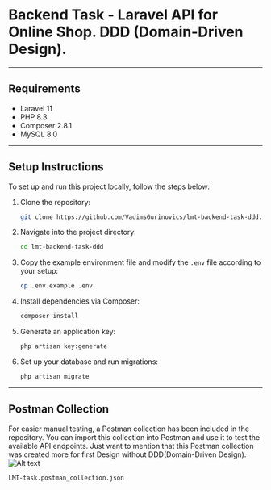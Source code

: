 # Backend Task - Laravel API for Online Shop. DDD (Domain-Driven Design).

---

## Requirements
- Laravel 11
- PHP 8.3
- Composer 2.8.1
- MySQL 8.0

---

## Setup Instructions

To set up and run this project locally, follow the steps below:

1. Clone the repository:
    ```bash
    git clone https://github.com/VadimsGurinovics/lmt-backend-task-ddd.git
    ```

2. Navigate into the project directory:
    ```bash
    cd lmt-backend-task-ddd
    ```

3. Copy the example environment file and modify the `.env` file according to your setup:
    ```bash
    cp .env.example .env
    ```

4. Install dependencies via Composer:
    ```bash
    composer install
    ```

5. Generate an application key:
    ```bash
    php artisan key:generate
    ```

6. Set up your database and run migrations:
    ```bash
    php artisan migrate
    ```

---

## Postman Collection

For easier manual testing, a Postman collection has been included in the repository. 
You can import this collection into Postman and use it to test the available API endpoints.
Just want to mention that this Postman collection was created more for first Design without DDD(Domain-Driven Design).
![Alt text](https://i.ibb.co/BPQ4DRG/Postman-LMT-collection.png)
```bash
LMT-task.postman_collection.json
```
